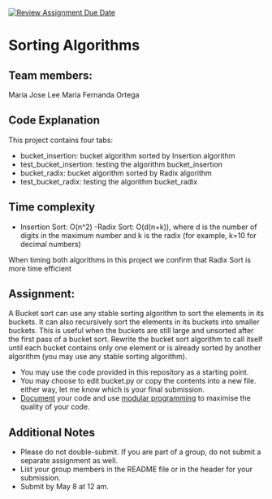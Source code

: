 [![Review Assignment Due Date](https://classroom.github.com/assets/deadline-readme-button-24ddc0f5d75046c5622901739e7c5dd533143b0c8e959d652212380cedb1ea36.svg)](https://classroom.github.com/a/Trv1ybv1)
# Sorting Algorithms

## Team members:
Maria Jose Lee
Maria Fernanda Ortega

## Code Explanation 
This project contains four tabs:
- bucket_insertion: bucket algorithm sorted by Insertion algorithm
- test_bucket_insertion: testing the algorithm bucket_insertion
- bucket_radix:  bucket algorithm sorted by Radix algorithm
- test_bucket_radix: testing the algorithm bucket_radix

## Time complexity 
- Insertion Sort: O(n^2)
-Radix Sort: O(d(n+k)), where d is the number of digits in the maximum number and k is the radix (for example, k=10 for decimal numbers)

When timing both algorithms in this project we confirm that Radix Sort is more time efficient 

## Assignment:

A Bucket sort can use any stable sorting algorithm to sort the elements in its buckets.
It can also recursively sort the elements in its buckets into smaller buckets. This is useful when the buckets are still large and unsorted after the first pass of a bucket sort.
Rewrite the bucket sort algorithm to call itself until each bucket contains only one element or is already sorted by another algorithm (you may use any stable sorting algorithm).

* You may use the code provided in this repository as a starting point.
* You may choose to edit bucket.py or copy the contents into a new file. either way, let me know which is your final submission.
* [Document](https://realpython.com/documenting-python-code/) your code and use [modular programming](https://realpython.com/python-modules-packages/#executing-a-module-as-a-script) to maximise the quality of your code.


## Additional Notes

* Please do not double-submit. If you are part of a group, do not submit a separate assignment as well.
* List your group members in the README file or in the header for your submission.
* Submit by May 8 at 12 am.

